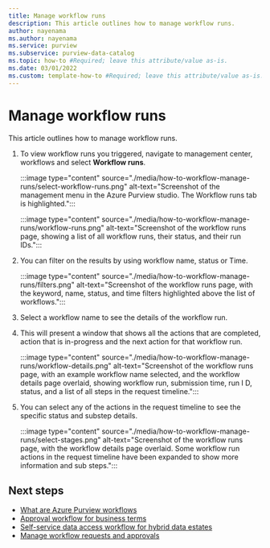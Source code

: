 ```yaml
---
title: Manage workflow runs
description: This article outlines how to manage workflow runs.
author: nayenama
ms.author: nayenama
ms.service: purview
ms.subservice: purview-data-catalog
ms.topic: how-to #Required; leave this attribute/value as-is.
ms.date: 03/01/2022
ms.custom: template-how-to #Required; leave this attribute/value as-is.
---
```


# Manage workflow runs

This article outlines how to manage workflow runs.

1. To view workflow runs you triggered, navigate to management center, workflows and select **Workflow runs**. 

    :::image type="content" source="./media/how-to-workflow-manage-runs/select-workflow-runs.png" alt-text="Screenshot of the management menu in the Azure Purview studio. The Workflow runs tab is highlighted.":::

    :::image type="content" source="./media/how-to-workflow-manage-runs/workflow-runs.png" alt-text="Screenshot of the workflow runs page, showing a list of all workflow runs, their status, and their run IDs.":::

1. You can filter on the results by using workflow name, status or Time.

    :::image type="content" source="./media/how-to-workflow-manage-runs/filters.png" alt-text="Screenshot of the workflow runs page, with the keyword, name, status, and time filters highlighted above the list of workflows.":::

1. Select a workflow name to see the details of the workflow run.

1. This will present a window that shows all the actions that are completed, action that is in-progress and the next action for that workflow run.

    :::image type="content" source="./media/how-to-workflow-manage-runs/workflow-details.png" alt-text="Screenshot of the workflow runs page, with an example workflow name selected, and the workflow details page overlaid, showing workflow run, submission time, run I D, status, and a list of all steps in the request timeline.":::

1. You can select any of the actions in the request timeline to see the specific status and substep details.

    :::image type="content" source="./media/how-to-workflow-manage-runs/select-stages.png" alt-text="Screenshot of the workflow runs page, with the workflow details page overlaid. Some workflow run actions in the request timeline have been expanded to show more information and sub steps.":::


## Next steps

- [What are Azure Purview workflows](concept-workflow.md)
- [Approval workflow for business terms](how-to-workflow-business-terms-approval.md)
- [Self-service data access workflow for hybrid data estates](how-to-workflow-self-service-data-access-hybrid.md)
- [Manage workflow requests and approvals](how-to-workflow-manage-requests-approvals.md)